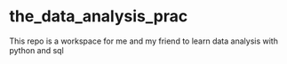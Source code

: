 # the_data_analysis_prac
This repo is a workspace for me and my friend to learn data analysis with python
and sql
